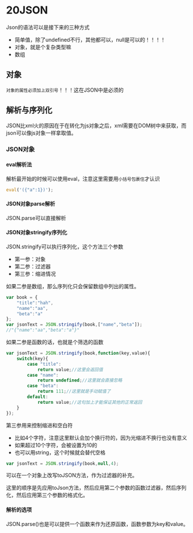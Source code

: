 # 20JSON
Json的语法可以是接下来的三种方式

- 简单值，除了undefined不行，其他都可以，null是可以的！！！！
- 对象，就是个复杂类型嘛
- 数组

## 对象
`对象的属性必须加上双引号`！！！这在JSON中是必须的

## 解析与序列化
JSON比xml火的原因在于在转化为js对象之后，xml需要在DOM树中来获取，而json可以像js对象一样拿取值。

### JSON对象
#### eval解析法
解析最开始的时候可以使用eval，注意这里需要用`小括号包裹住`才认识

```javascript
eval('({"a":1})');
```

#### JSON对象parse解析
JSON.parse可以直接解析

#### JSON对象stringify序列化
JSON.stringify可以执行序列化，这个方法三个参数

- 第一参：对象
- 第二参：过滤器
- 第三参：缩进情况

如果二参是数组，那么序列化只会保留数组中列出的属性。

```javascript
var book = {
    "title":"hah",
    "name":"aa",
    "beta":"a"
};
var jsonText = JSON.stringify(book,["name","beta"]);
//"{"name":"aa","beta":"a"}"
```

如果二参是函数的话，也就是个筛选的函数

```javascript
var jsonText = JSON.stringify(book,function(key,value){
    switch(key){
        case "title":
            return value;//这里会返回值
        case "name":
            return undefined;//这里就会直接忽略
        case "beta":
            return 111;//这里就是手动赋值了
        default:
            return value;//这句加上才能保证其他的正常返回
    }
});
```

第三参用来控制缩进和空白符
- 比如4个字符，注意这里默认会加个换行符的，因为光缩进不换行也没有意义
- 如果超过10个字符，会被设置为10的
- 也可以用string，这个时候就会替代空格

```javascript
var jsonText = JSON.stringify(book,null,4);
```

可以在一个对象上改写toJSON方法，作为过滤器的补充。

这里的顺序是先应用toJson方法，然后应用第二个参数的函数过滤器，然后序列化，然后应用第三个参数的格式化。

#### 解析的选项
JSON.parse()也是可以提供一个函数来作为还原函数，函数参数为key和value。